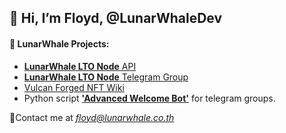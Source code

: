 ## 👋 Hi, I’m Floyd, @LunarWhaleDev

#### 👀 **LunarWhale Projects:**
- [**LunarWhale LTO Node** API](server.lunarwhale.co.th)
- [**LunarWhale LTO Node** Telegram Group](tg.lunarwhale.co.th)
- [Vulcan Forged NFT Wiki](https://vulcannfts.com/wiki/Main_Page)
- Python script [**'Advanced Welcome Bot'**](https://github.com/LunarWhaleDev/advanced_welcome_bot) for telegram groups.

📨Contact me at *floyd@lunarwhale.co.th*

<!---
LunarWhaleDev/LunarWhaleDev is a ✨ special ✨ repository because its `README.md` (this file) appears on your GitHub profile.
You can click the Preview link to take a look at your changes.
--->
